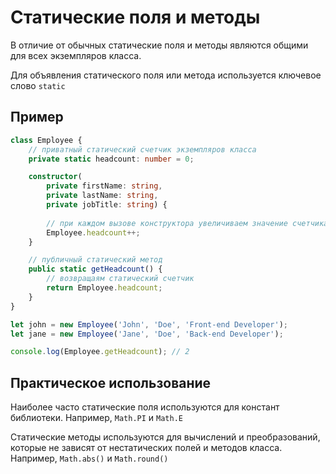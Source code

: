 # Статические поля и методы

В отличие от обычных статические поля и методы являются общими для всех экземпляров класса.

Для объявления статического поля или метода используется ключевое слово `static`

## Пример

```TypeScript
class Employee {
    // приватный статический счетчик экземпляров класса
    private static headcount: number = 0;

    constructor(
        private firstName: string,
        private lastName: string,
        private jobTitle: string) {
        
        // при каждом вызове конструктора увеличиваем значение счетчика
        Employee.headcount++;
    }

    // публичный статический метод
    public static getHeadcount() {
        // возвращаям статический счетчик
        return Employee.headcount;
    }
}

let john = new Employee('John', 'Doe', 'Front-end Developer');
let jane = new Employee('Jane', 'Doe', 'Back-end Developer');

console.log(Employee.getHeadcount); // 2
```

## Практическое использование

Наиболее часто статические поля используются для констант библиотеки. Например, `Math.PI` и `Math.E`

Статические методы используются для вычислений и преобразований, которые не зависят от нестатических полей и методов класса.
Например, `Math.abs()` и `Math.round()`
